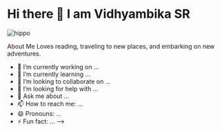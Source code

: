 # Hi there 👋 I am Vidhyambika SR
![hippo](https://github.com/Vidhyambika/Vidhyambika/blob/133fb215742d20a1d242613ffd2d9143fea3c3f4/VIDHYAMBIKA'S%20VISION.gif)

About Me
 Loves reading, traveling to new places, and embarking on new adventures.

- 🔭 I’m currently working on ...
- 🌱 I’m currently learning ...
- 👯 I’m looking to collaborate on ...
- 🤔 I’m looking for help with ...
- 💬 Ask me about ...
- 📫 How to reach me: ...
- 😄 Pronouns: ...
- ⚡ Fun fact: ...
-->
